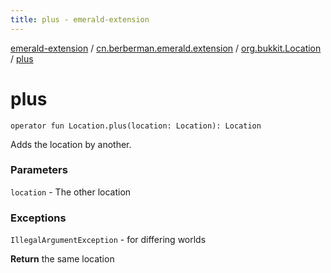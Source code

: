 ```yaml
---
title: plus - emerald-extension
---
```


[emerald-extension](../../index.html) / [cn.berberman.emerald.extension](../index.html) / [org.bukkit.Location](index.html) / [plus](.)

# plus

`operator fun Location.plus(location: Location): Location`

Adds the location by another.

### Parameters

`location` - The other location

### Exceptions

`IllegalArgumentException` - for differing worlds

**Return**
the same location

